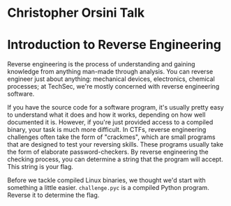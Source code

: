 # Christopher Orsini Talk

# Introduction to Reverse Engineering

Reverse engineering is the process of understanding and gaining knowledge from
anything man-made through analysis. You can reverse engineer just about anything:
mechanical devices, electronics, chemical processes; at TechSec, we're mostly
concerned with reverse engineering software.

If you have the source code for a software program, it's usually pretty easy to
understand what it does and how it works, depending on how well documented it is.
However, if you're just provided access to a compiled binary, your task is much
more difficult. In CTFs, reverse engineering challenges often take the form of
"crackmes", which are small programs that are designed to test your reversing skills.
These programs usually take the form of elaborate password-checkers. By reverse
engineering the checking process, you can determine a string that the program
will accept. This string is your flag.

Before we tackle compiled Linux binaries, we thought we'd start with something
a little easier. `challenge.pyc` is a compiled Python program. Reverse it to
determine the flag.

